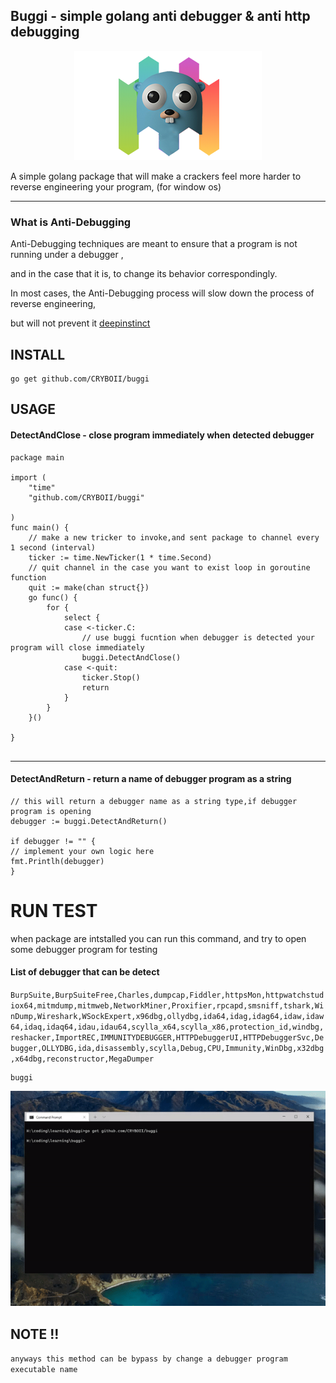 ## Buggi - simple golang anti debugger & anti http debugging 

<p align="center">
	<img src="buggi.png" alt="kill"/>
</p>


 A simple golang package that will make a crackers feel more harder to reverse engineering your program, (for window os)

___

### What is Anti-Debugging 

Anti-Debugging techniques are meant to ensure that a program is not running under a debugger ,

and in the case that it is, to change its behavior correspondingly.

In most cases, the Anti-Debugging process will slow down the process of reverse engineering, 

but will not prevent it  [deepinstinct](https://www.deepinstinct.com/blog/common-anti-debugging-techniques-in-the-malware-landscape)


## INSTALL

```
go get github.com/CRYBOII/buggi
```

## USAGE
#### DetectAndClose - close program immediately when detected debugger
```
package main

import (
    "time"
    "github.com/CRYBOII/buggi"

)
func main() {
    // make a new tricker to invoke,and sent package to channel every 1 second (interval)
	ticker := time.NewTicker(1 * time.Second)
    // quit channel in the case you want to exist loop in goroutine function
	quit := make(chan struct{})
	go func() {
		for {
			select {
			case <-ticker.C:
                // use buggi fucntion when debugger is detected your program will close immediately 
				buggi.DetectAndClose()
			case <-quit:
				ticker.Stop()
				return
			}
		}
	}()

}


```
___
#### DetectAndReturn - return a name of debugger program as a string
```
// this will return a debugger name as a string type,if debugger program is opening
debugger := buggi.DetectAndReturn()

if debugger != "" {
// implement your own logic here
fmt.Printlh(debugger)
}

```

# RUN TEST

when package are intstalled you can run this command,
and try to open some debugger program for testing

#### List of debugger that can be detect
`BurpSuite,BurpSuiteFree,Charles,dumpcap,Fiddler,httpsMon,httpwatchstudiox64,mitmdump,mitmweb,NetworkMiner,Proxifier,rpcapd,smsniff,tshark,WinDump,Wireshark,WSockExpert,x96dbg,ollydbg,ida64,idag,idag64,idaw,idaw64,idaq,idaq64,idau,idau64,scylla_x64,scylla_x86,protection_id,windbg,reshacker,ImportREC,IMMUNITYDEBUGGER,HTTPDebuggerUI,HTTPDebuggerSvc,Debugger,OLLYDBG,ida,disassembly,scylla,Debug,CPU,Immunity,WinDbg,x32dbg,x64dbg,reconstructor,MegaDumper`

```
buggi
```

![antidebug](uTln8gs.gif "antidebug")

## NOTE !!
`anyways this method can be bypass by change a debugger program executable name `
